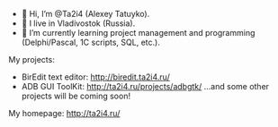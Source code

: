 - 👋 Hi, I’m @Ta2i4 (Alexey Tatuyko).
- 👀 I live in Vladivostok (Russia).
- 🌱 I’m currently learning project management and programming (Delphi/Pascal, 1C scripts, SQL, etc.).

My projects:
- BirEdit text editor: http://biredit.ta2i4.ru/
- ADB GUI ToolKit: http://ta2i4.ru/projects/adbgtk/
...and some other projects will be coming soon!

My homepage: http://ta2i4.ru/
